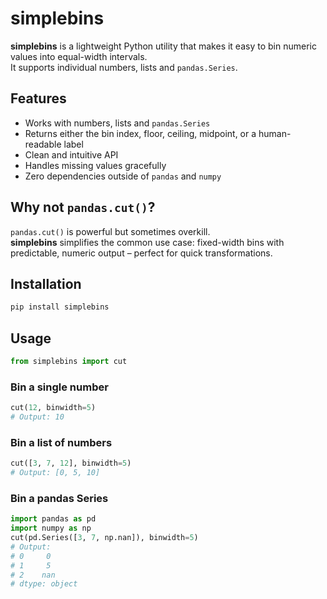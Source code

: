# simplebins

**simplebins** is a lightweight Python utility that makes it easy to bin numeric values into equal-width intervals.  
It supports individual numbers, lists and `pandas.Series`.


## Features

- Works with numbers, lists and `pandas.Series` 
- Returns either the bin index, floor, ceiling, midpoint, or a human-readable label  
- Clean and intuitive API  
- Handles missing values gracefully  
- Zero dependencies outside of `pandas` and `numpy`


## Why not `pandas.cut()`?

`pandas.cut()` is powerful but sometimes overkill.  
**simplebins** simplifies the common use case: fixed-width bins with predictable, numeric output – perfect for quick transformations.


## Installation

```bash
pip install simplebins
```


## Usage

```python
from simplebins import cut
```

### Bin a single number
```python
cut(12, binwidth=5)
# Output: 10
```

### Bin a list of numbers
```python
cut([3, 7, 12], binwidth=5)
# Output: [0, 5, 10]
```

### Bin a pandas Series
```python
import pandas as pd
import numpy as np
cut(pd.Series([3, 7, np.nan]), binwidth=5)
# Output: 
# 0     0
# 1     5
# 2    nan
# dtype: object
```